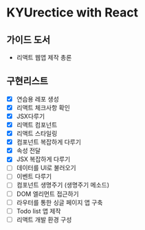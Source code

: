 # KYUrectice with React

## 가이드 도서

- 리액트 웹앱 제작 총론

## 구현리스트

- [x]  연습용 레포 생성
- [x]  리액트 체크사항 확인
- [x]  JSX다루기
- [x]  리액트 컴포넌트
- [x]  리액트 스타일링
- [x]  컴포넌트 복잡하게 다루기
- [x]  속성 전달
- [x]  JSX 복잡하게 다루기
- [ ]  데이터를 UI로 불러오기
- [ ]  이벤트 다루기
- [ ]  컴포넌트 생명주기 (생명주기 메소드)
- [ ]  DOM 엘리먼트 접근하기
- [ ]  라우터를 통한 싱글 페이지 앱 구축
- [ ]  Todo list 앱 제작
- [ ]  리액트 개발 환경 구성
